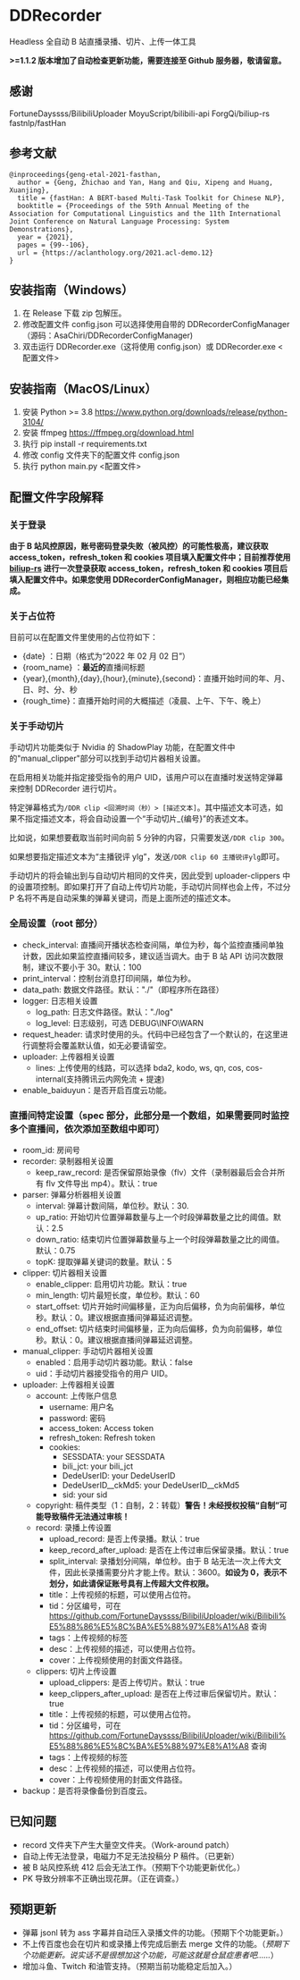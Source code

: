 # DDRecorder

 Headless 全自动 B 站直播录播、切片、上传一体工具
 
**>=1.1.2 版本增加了自动检查更新功能，需要连接至 Github 服务器，敬请留意。**


## 感谢
FortuneDayssss/BilibiliUploader
MoyuScript/bilibili-api
ForgQi/biliup-rs
fastnlp/fastHan

## 参考文献
```
@inproceedings{geng-etal-2021-fasthan,
  author = {Geng, Zhichao and Yan, Hang and Qiu, Xipeng and Huang, Xuanjing},
  title = {fastHan: A BERT-based Multi-Task Toolkit for Chinese NLP},
  booktitle = {Proceedings of the 59th Annual Meeting of the Association for Computational Linguistics and the 11th International Joint Conference on Natural Language Processing: System Demonstrations},
  year = {2021},
  pages = {99--106}, 
  url = {https://aclanthology.org/2021.acl-demo.12}
}
```

## 安装指南（Windows）
1. 在 Release 下载 zip 包解压。
2. 修改配置文件 config.json 可以选择使用自带的 DDRecorderConfigManager（源码：AsaChiri/DDRecorderConfigManager)
3. 双击运行 DDRecorder.exe（这将使用 config.json）或 DDRecorder.exe <配置文件> 


## 安装指南（MacOS/Linux）
1. 安装 Python >= 3.8 https://www.python.org/downloads/release/python-3104/
2. 安装 ffmpeg https://ffmpeg.org/download.html
3. 执行 pip install -r requirements.txt
4. 修改 config 文件夹下的配置文件 config.json
5. 执行 python main.py <配置文件> 
   
## 配置文件字段解释

### 关于登录

**由于 B 站风控原因，账号密码登录失败（被风控）的可能性极高，建议获取 access_token，refresh_token 和 cookies 项目填入配置文件中；目前推荐使用 [biliup-rs](https://github.com/ForgQi/biliup-rs) 进行一次登录获取 access_token，refresh_token 和 cookies 项目后填入配置文件中。如果您使用 DDRecorderConfigManager，则相应功能已经集成。**

### 关于占位符
目前可以在配置文件里使用的占位符如下：
- {date} ：日期（格式为“2022 年 02 月 02 日”）
- {room_name} ：**最近的**直播间标题
- {year},{month},{day},{hour},{minute},{second}：直播开始时间的年、月、日、时、分、秒
- {rough_time}：直播开始时间的大概描述（凌晨、上午、下午、晚上）

### 关于手动切片
手动切片功能类似于 Nvidia 的 ShadowPlay 功能，在配置文件中的"manual_clipper"部分可以找到手动切片器相关设置。

在启用相关功能并指定接受指令的用户 UID，该用户可以在直播时发送特定弹幕来控制 DDRecorder 进行切片。

特定弹幕格式为```/DDR clip <回溯时间（秒）> [描述文本]```。其中描述文本可选，如果不指定描述文本，将会自动设置一个“手动切片_{编号}”的表述文本。

比如说，如果想要截取当前时间向前 5 分钟的内容，只需要发送```/DDR clip 300```。

如果想要指定描述文本为“主播锐评 ylg”，发送```/DDR clip 60 主播锐评ylg```即可。

手动切片的将会输出到与自动切片相同的文件夹，因此受到 uploader-clippers 中的设置项控制。即如果打开了自动上传切片功能，手动切片同样也会上传，不过分 P 名将不再是自动采集的弹幕关键词，而是上面所述的描述文本。

### 全局设置（root 部分）
- check_interval: 直播间开播状态检查间隔，单位为秒，每个监控直播间单独计数，因此如果监控直播间较多，建议适当调大。由于 B 站 API 访问次数限制，建议不要小于 30。默认：100
- print_interval：控制台消息打印间隔，单位为秒。
- data_path: 数据文件路径。默认："./"（即程序所在路径）
- logger: 日志相关设置
  - log_path: 日志文件路径。默认："./log"
  - log_level: 日志级别，可选 DEBUG\INFO\WARN
- request_header: 请求时使用的头。代码中已经包含了一个默认的，在这里进行调整将会覆盖默认值，如无必要请留空。
- uploader: 上传器相关设置
  <!-- - upload_by_edit：通过编辑稿件的方法上传多 P 切片，可以让后续分 P 上传时让前面的分 P 进入审核队列，加快开放浏览的速度。**请注意打开此功能时，请保持 keep_record_after_upload 和 keep_clippers_after_upload 为 True。否则，keep_record_after_upload 和 keep_clippers_after_upload 设置项将无效。**
  - thread_pool_workers: 上传时的线程池大小。默认：1
  - max_retry: 最大重试次数。默认：10 -->
  - lines: 上传使用的线路，可以选择 bda2, kodo, ws, qn, cos, cos-internal(支持腾讯云内网免流 + 提速)
- enable_baiduyun：是否开启百度云功能。

### 直播间特定设置（spec 部分，此部分是一个数组，如果需要同时监控多个直播间，依次添加至数组中即可）
- room_id: 房间号
- recorder: 录制器相关设置
  - keep_raw_record: 是否保留原始录像（flv）文件（录制器最后会合并所有 flv 文件导出 mp4）。默认：true
- parser: 弹幕分析器相关设置
  - interval: 弹幕计数间隔，单位秒。默认：30.
  - up_ratio: 开始切片位置弹幕数量与上一个时段弹幕数量之比的阈值。默认：2.5
  - down_ratio: 结束切片位置弹幕数量与上一个时段弹幕数量之比的阈值。默认：0.75
  - topK: 提取弹幕关键词的数量。默认：5
- clipper: 切片器相关设置
  - enable_clipper: 启用切片功能。默认：true
  - min_length: 切片最短长度，单位秒。默认：60
  - start_offset: 切片开始时间偏移量，正为向后偏移，负为向前偏移，单位秒。默认：0。建议根据直播间弹幕延迟调整。
  - end_offset: 切片结束时间偏移量，正为向后偏移，负为向前偏移，单位秒。默认：0。建议根据直播间弹幕延迟调整。
- manual_clipper: 手动切片器相关设置
  - enabled：启用手动切片器功能。默认：false
  - uid：手动切片器接受指令的用户 UID。
- uploader: 上传器相关设置
  - account: 上传账户信息
    - username: 用户名
    - password: 密码
    - access_token: Access token 
    - refresh_token: Refresh token
    - cookies:
      - SESSDATA: your SESSDATA
      - bili_jct: your bili_jct
      - DedeUserID: your DedeUserID
      - DedeUserID__ckMd5: your DedeUserID__ckMd5
      - sid: your sid
  - copyright: 稿件类型（1：自制，2：转载）**警告！未经授权投稿“自制”可能导致稿件无法通过审核！**
  - record: 录播上传设置
    - upload_record: 是否上传录播。默认：true
    - keep_record_after_upload: 是否在上传过审后保留录播。默认：true
    - split_interval: 录播划分间隔，单位秒。由于 B 站无法一次上传大文件，因此长录播需要分片才能上传。默认：3600。**如设为 0，表示不划分，如此请保证账号具有上传超大文件权限。**
    - title：上传视频的标题，可以使用占位符。
    - tid：分区编号，可在 https://github.com/FortuneDayssss/BilibiliUploader/wiki/Bilibili%E5%88%86%E5%8C%BA%E5%88%97%E8%A1%A8 查询
    - tags：上传视频的标签
    - desc：上传视频的描述，可以使用占位符。
    - cover：上传视频使用的封面文件路径。
  - clippers: 切片上传设置
    - upload_clippers: 是否上传切片。默认：true
    - keep_clippers_after_upload: 是否在上传过审后保留切片。默认：true
    - title：上传视频的标题，可以使用占位符。
    - tid：分区编号，可在 https://github.com/FortuneDayssss/BilibiliUploader/wiki/Bilibili%E5%88%86%E5%8C%BA%E5%88%97%E8%A1%A8 查询
    - tags：上传视频的标签
    - desc：上传视频的描述，可以使用占位符。
    - cover：上传视频使用的封面文件路径。
- backup：是否将录像备份到百度云。

## 已知问题
- record 文件夹下产生大量空文件夹。（Work-around patch）
- 自动上传无法登录，电磁力不足无法投稿分 P 稿件。（已更新）
- 被 B 站风控系统 412 后会无法工作。（预期下个功能更新优化。）
- PK 导致分辨率不正确出现花屏。（正在调查。）

## 预期更新
- 弹幕 jsonl 转为 ass 字幕并自动压入录播文件的功能。（预期下个功能更新。）
- 不上传百度也会在切片和或录播上传完成后删去 merge 文件的功能。（_预期下个功能更新。说实话不是很想加这个功能，可能这就是仓鼠症患者吧……_）
- 增加斗鱼、Twitch 和油管支持。（预期当前功能稳定后加入。）
